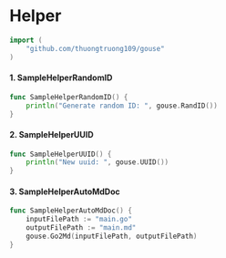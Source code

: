 # Helper

```go
import (
	"github.com/thuongtruong109/gouse"
)
```

#### 1. SampleHelperRandomID

```go
func SampleHelperRandomID() {
	println("Generate random ID: ", gouse.RandID())
}
```

#### 2. SampleHelperUUID

```go
func SampleHelperUUID() {
	println("New uuid: ", gouse.UUID())
}
```

#### 3. SampleHelperAutoMdDoc

```go
func SampleHelperAutoMdDoc() {
	inputFilePath := "main.go"
	outputFilePath := "main.md"
	gouse.Go2Md(inputFilePath, outputFilePath)
}
```

